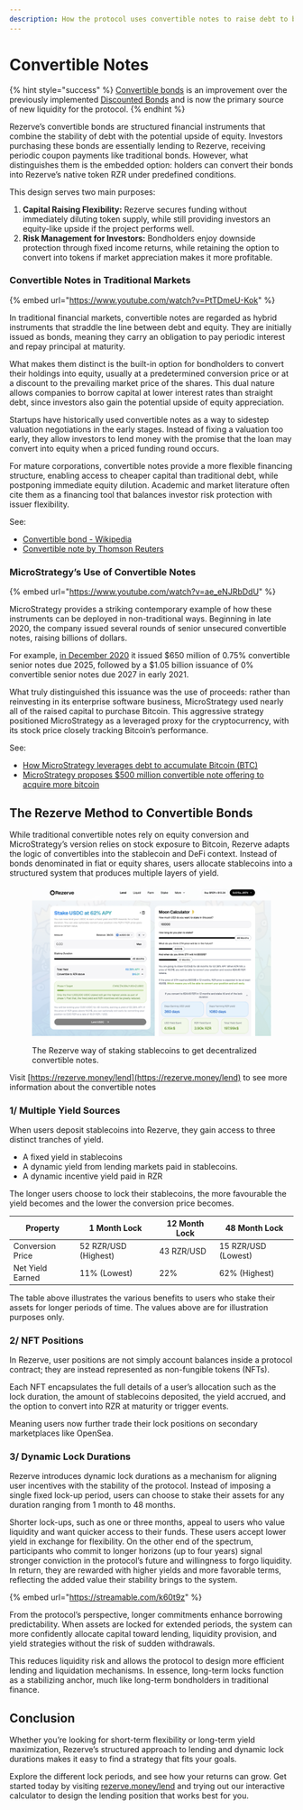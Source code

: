 ```yaml
---
description: How the protocol uses convertible notes to raise debt to buy ETH
---
```


# Convertible Notes

{% hint style="success" %}
[Convertible bonds](https://en.wikipedia.org/wiki/Convertible_bond?) is an improvement over the previously implemented [Discounted Bonds](../../archived/bonds.md) and is now the primary source of new liquidity for the protocol.
{% endhint %}

Rezerve’s convertible bonds are structured financial instruments that combine the stability of debt with the potential upside of equity. Investors purchasing these bonds are essentially lending to Rezerve, receiving periodic coupon payments like traditional bonds. However, what distinguishes them is the embedded option: holders can convert their bonds into Rezerve’s native token RZR under predefined conditions.

This design serves two main purposes:

1. **Capital Raising Flexibility:** Rezerve secures funding without immediately diluting token supply, while still providing investors an equity-like upside if the project performs well.
2. **Risk Management for Investors:** Bondholders enjoy downside protection through fixed income returns, while retaining the option to convert into tokens if market appreciation makes it more profitable.

### Convertible Notes in Traditional Markets

{% embed url="https://www.youtube.com/watch?v=PtTDmeU-Kok" %}

In traditional financial markets, convertible notes are regarded as hybrid instruments that straddle the line between debt and equity. They are initially issued as bonds, meaning they carry an obligation to pay periodic interest and repay principal at maturity.

What makes them distinct is the built-in option for bondholders to convert their holdings into equity, usually at a predetermined conversion price or at a discount to the prevailing market price of the shares. This dual nature allows companies to borrow capital at lower interest rates than straight debt, since investors also gain the potential upside of equity appreciation.

Startups have historically used convertible notes as a way to sidestep valuation negotiations in the early stages. Instead of fixing a valuation too early, they allow investors to lend money with the promise that the loan may convert into equity when a priced funding round occurs.

For mature corporations, convertible notes provide a more flexible financing structure, enabling access to cheaper capital than traditional debt, while postponing immediate equity dilution. Academic and market literature often cite them as a financing tool that balances investor risk protection with issuer flexibility.

See:

* [Convertible bond - Wikipedia](https://en.wikipedia.org/wiki/Convertible_bond?)
* [Convertible note by Thomson Reuters](https://legal.thomsonreuters.com/blog/convertible-note-legal-glossary/)

### MicroStrategy’s Use of Convertible Notes

{% embed url="https://www.youtube.com/watch?v=ae_eNJRbDdU" %}

MicroStrategy provides a striking contemporary example of how these instruments can be deployed in non-traditional ways. Beginning in late 2020, the company issued several rounds of senior unsecured convertible notes, raising billions of dollars.

For example, [in December 2020](https://www.sec.gov/Archives/edgar/data/1050446/000119312521020760/d92691dex991.htm?) it issued $650 million of 0.75% convertible senior notes due 2025, followed by a $1.05 billion issuance of 0% convertible senior notes due 2027 in early 2021.

What truly distinguished this issuance was the use of proceeds: rather than reinvesting in its enterprise software business, MicroStrategy used nearly all of the raised capital to purchase Bitcoin. This aggressive strategy positioned MicroStrategy as a leveraged proxy for the cryptocurrency, with its stock price closely tracking Bitcoin’s performance.

See:

* [How MicroStrategy leverages debt to accumulate Bitcoin (BTC)](https://cointelegraph.com/learn/articles/how-microstrategy-leverages-debt-to-accumulate-bitcoin?)
* [MicroStrategy proposes $500 million convertible note offering to acquire more bitcoin](https://www.theblock.co/post/299943/microstrategy-proposes-500-million-convertible-note-offering-to-acquire-more-bitcoin?)

## The Rezerve Method to Convertible Bonds

While traditional convertible notes rely on equity conversion and MicroStrategy’s version relies on stock exposure to Bitcoin, Rezerve adapts the logic of convertibles into the stablecoin and DeFi context. Instead of bonds denominated in fiat or equity shares, users allocate stablecoins into a structured system that produces multiple layers of yield.

<figure><img src="../../.gitbook/assets/image (13).png" alt=""><figcaption><p>The Rezerve way of staking stablecoins to get decentralized convertible notes.</p></figcaption></figure>

Visit [https://rezerve.money/lend](https://rezerve.money/lend) to see more information about the convertible notes

### 1/ Multiple Yield Sources

When users deposit stablecoins into Rezerve, they gain access to three distinct tranches of yield.

* A fixed yield in stablecoins
* A dynamic yield from lending markets paid in stablecoins.
* A dynamic incentive yield paid in RZR

The longer users choose to lock their stablecoins, the more favourable the yield becomes and the lower the conversion price becomes.

| Property         | 1 Month Lock         | 12 Month Lock | 48 Month Lock       |
| ---------------- | -------------------- | ------------- | ------------------- |
| Conversion Price | 52 RZR/USD (Highest) | 43 RZR/USD    | 15 RZR/USD (Lowest) |
| Net Yield Earned | 11% (Lowest)         | 22%           | 62% (Highest)       |

The table above illustrates the various benefits to users who stake their assets for longer periods of time. The values above are for illustration purposes only.

### 2/ NFT Positions

In Rezerve, user positions are not simply account balances inside a protocol contract; they are instead represented as non-fungible tokens (NFTs).

Each NFT encapsulates the full details of a user’s allocation such as the lock duration, the amount of stablecoins deposited, the yield accrued, and the option to convert into RZR at maturity or trigger events.

Meaning users now further trade their lock positions on secondary marketplaces like OpenSea.

### 3/ Dynamic Lock Durations

Rezerve introduces dynamic lock durations as a mechanism for aligning user incentives with the stability of the protocol. Instead of imposing a single fixed lock-up period, users can choose to stake their assets for any duration ranging from 1 month to 48 months.

Shorter lock-ups, such as one or three months, appeal to users who value liquidity and want quicker access to their funds. These users accept lower yield in exchange for flexibility. On the other end of the spectrum, participants who commit to longer horizons (up to four years) signal stronger conviction in the protocol’s future and willingness to forgo liquidity. In return, they are rewarded with higher yields and more favorable terms, reflecting the added value their stability brings to the system.

{% embed url="https://streamable.com/k60t9z" %}

From the protocol’s perspective, longer commitments enhance borrowing predictability. When assets are locked for extended periods, the system can more confidently allocate capital toward lending, liquidity provision, and yield strategies without the risk of sudden withdrawals.

This reduces liquidity risk and allows the protocol to design more efficient lending and liquidation mechanisms. In essence, long-term locks function as a stabilizing anchor, much like long-term bondholders in traditional finance.

## Conclusion

Whether you’re looking for short-term flexibility or long-term yield maximization, Rezerve’s structured approach to lending and dynamic lock durations makes it easy to find a strategy that fits your goals.

Explore the different lock periods, and see how your returns can grow. Get started today by visiting [rezerve.money/lend](https://rezerve.money/lend) and trying out our interactive calculator to design the lending position that works best for you.
